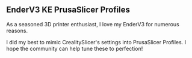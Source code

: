## EnderV3 KE PrusaSlicer Profiles
As a seasoned 3D printer enthusiast, I love my EnderV3 for numerous reasons.

I did my best to mimic CrealitySlicer's settings into PrusaSlicer Profiles. I hope the community can help tune these to perfection!

